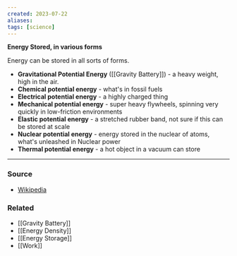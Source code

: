 ```yaml
---
created: 2023-07-22
aliases: 
tags: [science]
---
```

**Energy Stored, in various forms**

Energy can be stored in all sorts of forms.

- **Gravitational Potential Energy** ([[Gravity Battery]]) - a heavy weight, high in the air.
- **Chemical potential energy** - what's in fossil fuels
- **Electrical potential energy** - a highly charged thing 
- **Mechanical potential energy** - super heavy flywheels, spinning very quickly in low-friction environments 
- **Elastic potential energy** - a stretched rubber band, not sure if this can be stored at scale
- **Nuclear potential energy** - energy stored in the nuclear of atoms, what's unleashed in Nuclear power
- **Thermal potential energy** - a hot object in a vacuum can store

---
### Source
- [Wikipedia](https://en.wikipedia.org/wiki/Potential_energy)

### Related
- [[Gravity Battery]]
- [[Energy Density]]
- [[Energy Storage]]
- [[Work]]
 